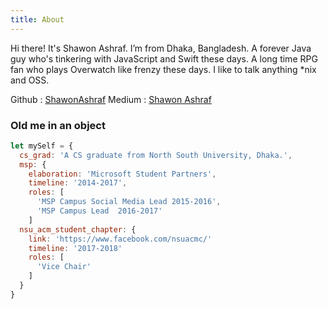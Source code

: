 ```yaml
---
title: About
---
```


Hi there! It's Shawon Ashraf. I’m from Dhaka, Bangladesh. A forever Java guy who's tinkering with JavaScript and Swift these days. A long time RPG fan who plays Overwatch like frenzy these days. I like to talk
anything *nix and OSS.

Github : [ShawonAshraf](https://www.github.com/ShawonAshraf)
Medium : [Shawon Ashraf](https://medium.com/@sashraf94)

### Old me in an object

```javascript
let mySelf = {
  cs_grad: 'A CS graduate from North South University, Dhaka.',
  msp: {
    elaboration: 'Microsoft Student Partners',
    timeline: '2014-2017',
    roles: [
      'MSP Campus Social Media Lead 2015-2016',
      'MSP Campus Lead  2016-2017'
    ]
  nsu_acm_student_chapter: {
    link: 'https://www.facebook.com/nsuacmc/'
    timeline: '2017-2018'
    roles: [
      'Vice Chair'
    ]
  }
}
```

